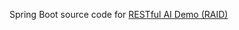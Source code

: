 Spring Boot source code for
[RESTful AI Demo (RAID)](https://jabhatfield.github.io/raid-antora-docs)